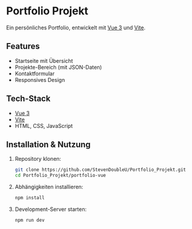 # Portfolio Projekt

Ein persönliches Portfolio, entwickelt mit [Vue 3](https://vuejs.org/) und [Vite](https://vitejs.dev/).

## Features
- Startseite mit Übersicht
- Projekte-Bereich (mit JSON-Daten)
- Kontaktformular
- Responsives Design

## Tech-Stack
- [Vue 3](https://vuejs.org/)
- [Vite](https://vitejs.dev/)
- HTML, CSS, JavaScript

## Installation & Nutzung
1. Repository klonen:
   ```bash 
   git clone https://github.com/StevenDoubleU/Portfolio_Projekt.git
   cd Portfolio_Projekt/portfolio-vue

2. Abhängigkeiten installieren:
    ```bash
    npm install

3. Development-Server starten:
    ```bash
    npm run dev
